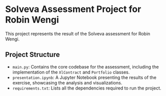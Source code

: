 # Solveva Assessment Project for Robin Wengi

This project represents the result of the Solveva assessment for Robin Wengi.

## Project Structure

- `main.py`: Contains the core codebase for the assessment, including the implementation of the `XlContract` and `Portfolio` classes.
- `presentation.ipynb`: A Jupyter Notebook presenting the results of the exercise, showcasing the analysis and visualizations.
- `requirements.txt`: Lists all the dependencies required to run the project.
